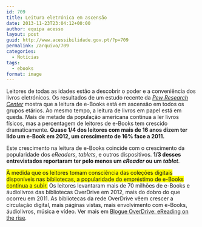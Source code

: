 ```yaml
---
id: 709
title: Leitura eletrónica em ascensão
date: 2013-11-23T23:04:12+00:00
author: equipa acesso
layout: post
guid: http://www.acessibilidade.gov.pt/?p=709
permalink: /arquivo/709
categories:
  - Notícias
tags:
  - ebooks
format: image
---
```

Leitores de todas as idades estão a descobrir o poder e a conveniência dos livros eletrónicos. Os resultados de um estudo recente da [<em lang="en">Pew Research Center</em>](http://libraries.pewinternet.org/2012/12/27/e-book-reading-jumps-print-book-reading-declines) mostra que a leitura de e-Books está em ascensão em todos os grupos etários. Ao mesmo tempo, a leitura de livros em papel está em queda. Mais de metade da população americana continua a ler livros físicos, mas a percentagem de leitores de e-Books tem crescido dramaticamente. **Quase 1/4 dos leitores com mais de 16 anos dizem ter lido um e-Book em 2012, um crescimento de 16% face a 2011.**

Este crescimento na leitura de e-Books coincide com o crescimento da popularidade dos <em lang="en">eReaders</em>, <em lang="en">tablets</em>, e outros dispositivos. **1/3 desses entrevistados reportaram ter pelo menos um <em lang="en">eReader</em> ou um <em lang="en">tablet</em>**.

<span style="background-color:yellow">À medida que os leitores tomam consciência das coleções digitais disponíveis nas bibliotecas, a popularidade do empréstimo de e-Books continua a subir.</span> Os leitores levantaram mais de 70 milhões de e-Books e áudiolivros das bibliotecas OverDrive em 2012, mais do dobro do que ocorreu em 2011. As bibliotecas da rede OverDrive vêem crescer a circulação digital, mais páginas vistas, mais envolvimento com e-Books, áudiolivros, música e vídeo. Ver mais em [Blogue OverDrive: eReading on the rise](http://overdriveblogs.com/library/2013/03/18/infographic-ereading-on-the-rise/#sthash.REA2aC0q.dpuf).